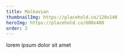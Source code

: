 ```yaml
---
title: Malkavian
thumbnailImg: https://placehold.co/120x140
heroImg: https://placehold.co/600x400
order: 2
---
```

lorem ipsum dolor sit amet
